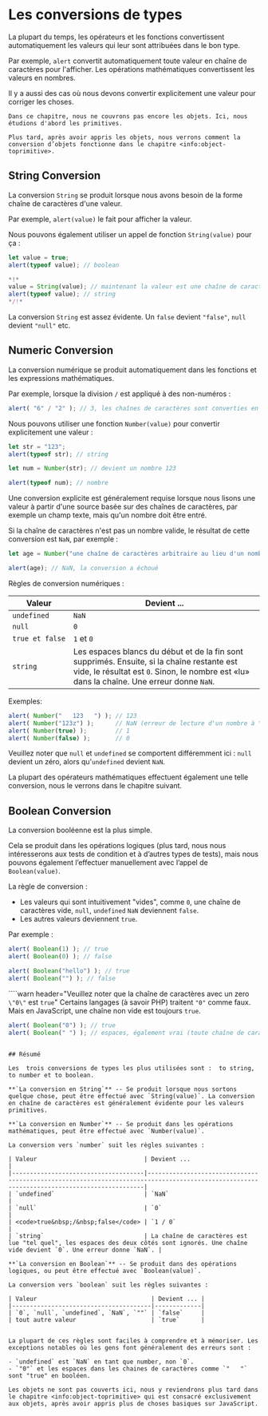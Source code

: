 # Les conversions de types

La plupart du temps, les opérateurs et les fonctions convertissent automatiquement les valeurs qui leur sont attribuées dans le bon type.

Par exemple, `alert` convertit automatiquement toute valeur en chaîne de caractères pour l'afficher. Les opérations mathématiques convertissent les valeurs en nombres.

Il y a aussi des cas où nous devons convertir explicitement une valeur pour corriger les choses.

```smart header="On ne parle pas encore des objets"
Dans ce chapitre, nous ne couvrons pas encore les objets. Ici, nous étudions d'abord les primitives. 

Plus tard, après avoir appris les objets, nous verrons comment la conversion d’objets fonctionne dans le chapitre <info:object-toprimitive>.
```

## String Conversion

La conversion `String` se produit lorsque nous avons besoin de la forme chaîne de caractères d'une valeur.

Par exemple, `alert(value)`  le fait pour afficher la valeur.

Nous pouvons également utiliser un appel de fonction `String(value)` pour ça :

```js run
let value = true;
alert(typeof value); // boolean

*!*
value = String(value); // maintenant la valeur est une chaîne de caractères "true"
alert(typeof value); // string
*/!*
```

La conversion `String` est assez évidente. Un `false` devient `"false"`, `null` devient `"null"` etc.

## Numeric Conversion

La conversion numérique se produit automatiquement dans les fonctions et les expressions mathématiques.

Par exemple, lorsque la division `/` est appliqué à des non-numéros :

```js run
alert( "6" / "2" ); // 3, les chaînes de caractères sont converties en nombres
```

Nous pouvons utiliser une fonction `Number(value)` pour convertir explicitement une valeur :

```js run
let str = "123";
alert(typeof str); // string

let num = Number(str); // devient un nombre 123

alert(typeof num); // nombre
```

Une conversion explicite est généralement requise lorsque nous lisons une valeur à partir d'une source basée sur des chaînes de caractères, par exemple un champ texte, mais qu'un nombre doit être entré.

Si la chaîne de caractères n'est pas un nombre valide, le résultat de cette conversion est `NaN`, par exemple :

```js run
let age = Number("une chaîne de caractères arbitraire au lieu d'un nombre");

alert(age); // NaN, la conversion a échoué
```

Règles de conversion numériques :

| Valeur                               | Devient ... |
|--------------------------------------|-------------|
| `undefined`                          | `NaN`       |
| `null`                               | `0`         |
| <code>true&nbsp;et&nbsp;false</code> | `1` et `0`  |
| `string`                              | Les espaces blancs du début et de la fin sont supprimés. Ensuite, si la chaîne restante est vide, le résultat est `0`. Sinon, le nombre est «lu» dans la chaîne. Une erreur donne `NaN`.

Exemples:

```js run
alert( Number("   123   ") ); // 123
alert( Number("123z") );      // NaN (erreur de lecture d'un nombre à "z")
alert( Number(true) );        // 1
alert( Number(false) );       // 0
```

Veuillez noter que `null` et `undefined` se comportent différemment ici : `null` devient un zéro, alors qu'`undefined` devient `NaN`.

La plupart des opérateurs mathématiques effectuent également une telle conversion, nous le verrons dans le chapitre suivant.

## Boolean Conversion

La conversion booléenne est la plus simple.

Cela se produit dans les opérations logiques (plus tard, nous nous intéresserons aux tests de condition et à d’autres types de tests), mais nous pouvons également l’effectuer manuellement avec l’appel de `Boolean(value)`.

La règle de conversion :

- Les valeurs qui sont intuitivement "vides", comme `0`, une chaîne de caractères vide, `null`, `undefined` `NaN` deviennent `false`.
- Les autres valeurs deviennent `true`.

Par exemple :

```js run
alert( Boolean(1) ); // true
alert( Boolean(0) ); // false

alert( Boolean("hello") ); // true
alert( Boolean("") ); // false
```

````warn header="Veuillez noter que la chaîne de caractères avec un zero `\"0\"` est `true`"
Certains langages (à savoir PHP) traitent `"0"` comme faux. Mais en JavaScript, une chaîne non vide est toujours `true`.

```js run
alert( Boolean("0") ); // true
alert( Boolean(" ") ); // espaces, également vrai (toute chaîne de caractères non vide est vraie)
```
````

## Résumé

Les  trois conversions de types les plus utilisées sont :  to string, to number et to boolean.

**`La conversion en String`** -- Se produit lorsque nous sortons quelque chose, peut être effectué avec `String(value)`. La conversion en chaîne de caractères est généralement évidente pour les valeurs primitives.

**`La conversion en Number`** -- Se produit dans les opérations mathématiques, peut être effectué avec `Number(value)`.

La conversion vers `number` suit les règles suivantes :

| Valeur                              | Devient ...                                                                                                                               |
|-------------------------------------|-------------------------------------------------------------------------------------------------------------------------------------------|
| `undefined`                         | `NaN`                                                                                                                                     |
| `null`                              | `0`                                                                                                                                       |
| <code>true&nbsp;/&nbsp;false</code> | `1 / 0`                                                                                                                                   |
| `string`                            | La chaîne de caractères est lue "tel quel", les espaces des deux côtés sont ignorés. Une chaîne vide devient `0`. Une erreur donne `NaN`. |

**`La conversion en Boolean`** -- Se produit dans des opérations logiques, ou peut être effectué avec `Boolean(value)`.

La conversion vers `boolean` suit les règles suivantes :

| Valeur                                | Devient ... |
|---------------------------------------|-------------|
| `0`, `null`, `undefined`, `NaN`, `""` | `false`     |
| tout autre valeur                     | `true`      |


La plupart de ces règles sont faciles à comprendre et à mémoriser. Les exceptions notables où les gens font généralement des erreurs sont :

- `undefined` est `NaN` en tant que number, non `0`.
- `"0"` et les espaces dans les chaines de caractères comme `"   "` sont "true" en booléen.

Les objets ne sont pas couverts ici, nous y reviendrons plus tard dans le chapitre <info:object-toprimitive> qui est consacré exclusivement aux objets, après avoir appris plus de choses basiques sur JavaScript.
